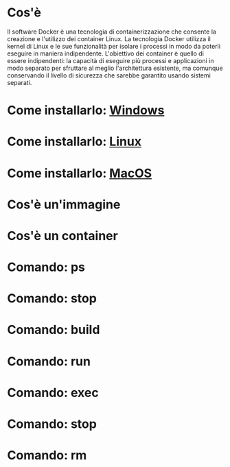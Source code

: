 # Cos'è

Il software Docker è una tecnologia di containerizzazione che consente la creazione e l'utilizzo dei container Linux. La tecnologia Docker utilizza il kernel di Linux e le sue funzionalità per isolare i processi in modo da poterli eseguire in maniera indipendente. L'obiettivo dei container è quello di essere indipendenti: la capacità di eseguire più processi e applicazioni in modo separato per sfruttare al meglio l'architettura esistente, ma comunque conservando il livello di sicurezza che sarebbe garantito usando sistemi separati.

# Come installarlo: [Windows](https://docs.docker.com/docker-for-windows/install/)

# Come installarlo: [Linux](https://docs.docker.com/install/linux/docker-ce/ubuntu/)

# Come installarlo: [MacOS](https://docs.docker.com/docker-for-mac/install/)

# Cos'è un'immagine

# Cos'è un container

# Comando: ps

# Comando: stop

# Comando: build

# Comando: run 

# Comando: exec

# Comando: stop

# Comando: rm
